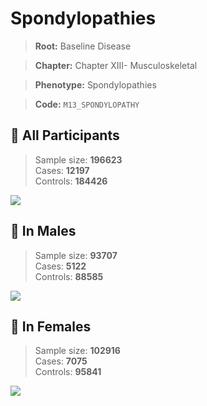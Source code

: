 # Spondylopathies

> **Root:** Baseline Disease  

> **Chapter:** Chapter XIII- Musculoskeletal  

> **Phenotype:** Spondylopathies  

> **Code:** `M13_SPONDYLOPATHY`

## 🧪 All Participants  
> Sample size: **196623**  
> Cases: **12197**  
> Controls: **184426**
<img src="/Disease/Figures/ALL/Incidence/M13_SPONDYLOPATHY.png"/>
<CsvTable src="/Disease_Data/ALL/Incidence/COX_M13_SPONDYLOPATHY.csv" label="🔍 View full results" />

## 👨 In Males  
> Sample size: **93707**  
> Cases: **5122**  
> Controls: **88585**
<img src="/Disease/Figures/Male/Incidence/M13_SPONDYLOPATHY.png"/>
<CsvTable src="/Disease_Data/Male/Incidence/COX_M13_SPONDYLOPATHY.csv" label="🔍 View full results" />

## 👩 In Females  
> Sample size: **102916**  
> Cases: **7075**  
> Controls: **95841**
<img src="/Disease/Figures/Female/Incidence/M13_SPONDYLOPATHY.png"/>
<CsvTable src="/Disease_Data/Female/Incidence/COX_M13_SPONDYLOPATHY.csv" label="🔍 View full results" />
